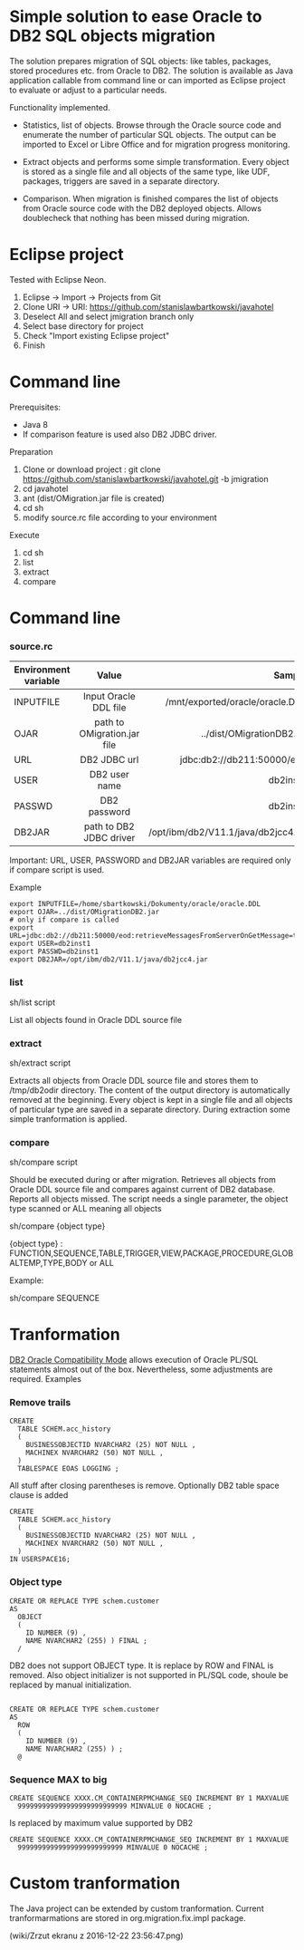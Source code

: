 # Simple solution to ease Oracle to DB2 SQL objects migration

The solution prepares migration of SQL objects: like tables, packages, stored procedures etc. from Oracle to DB2. The solution is available as Java application callable from command line or can imported as Eclipse project to evaluate or adjust to a particular needs.

Functionality implemented.

* Statistics, list of objects. Browse through the Oracle source code and enumerate the number of particular SQL objects. The output can be imported to Excel or Libre Office and for migration progress monitoring.

* Extract objects and performs some simple transformation. Every object is stored as a single file and all objects of the same type, like UDF, packages, triggers are saved in a separate directory.

* Comparison. When migration is finished compares the list of objects from Oracle source code with the DB2 deployed objects. Allows doublecheck that nothing  has been missed during migration.

# Eclipse project

Tested with Eclipse Neon.

1. Eclipse -> Import -> Projects from Git 
2. Clone URI -> URI: https://github.com/stanislawbartkowski/javahotel
3. Deselect All and select jmigration branch only
4. Select base directory for project
5. Check "Import existing Eclipse project"
6. Finish 

# Command line

Prerequisites:

* Java 8
* If comparison feature is used also DB2 JDBC driver.

Preparation

1. Clone or download project : git clone  https://github.com/stanislawbartkowski/javahotel.git -b jmigration
2. cd javahotel
3. ant (dist/OMigration.jar file is created)
4. cd sh
5. modify source.rc file according to your environment

Execute 

1. cd sh
6. list
7. extract
8. compare 

# Command line 

### source.rc


| Environment variable     | Value           | Sample  |
| ------------- |:-------------:| -----:|
| INPUTFILE      | Input Oracle DDL file | /mnt/exported/oracle/oracle.DDL |
| OJAR      | path to OMigration.jar file      |  ../dist/OMigrationDB2.jar |
| URL | DB2 JDBC url   | jdbc:db2://db211:50000/eod |
| USER | DB2 user name | db2inst1 
| PASSWD | DB2 password | db2inst1
| DB2JAR | path to DB2 JDBC driver | /opt/ibm/db2/V11.1/java/db2jcc4.jar

Important: URL, USER, PASSWORD and DB2JAR variables are required only if compare script is used.

Example

```
export INPUTFILE=/home/sbartkowski/Dokumenty/oracle/oracle.DDL
export OJAR=../dist/OMigrationDB2.jar
# only if compare is called
export URL=jdbc:db2://db211:50000/eod:retrieveMessagesFromServerOnGetMessage=true
export USER=db2inst1
export PASSWD=db2inst1
export DB2JAR=/opt/ibm/db2/V11.1/java/db2jcc4.jar
```
### list

sh/list script

List all objects found in Oracle DDL source file

### extract

sh/extract script

Extracts all objects from Oracle DDL source file and stores them to /tmp/db2odir directory. The content of the output directory is automatically removed at the beginning. Every object is kept in a single file and all objects of particular type are saved in a separate directory.
During extraction some simple tranformation is applied.

### compare

sh/compare script

Should be executed during or after migration. Retrieves all objects from Oracle DDL source file and compares against current of DB2 database. Reports all objects missed. The script needs a single parameter, the object type scanned or ALL meaning all objects

sh/compare {object type}

{object type} :  FUNCTION,SEQUENCE,TABLE,TRIGGER,VIEW,PACKAGE,PROCEDURE,GLOBALTEMP,TYPE,BODY or ALL

Example:

sh/compare SEQUENCE 

# Tranformation

[DB2 Oracle Compatibility Mode](http://www.ibm.com/support/knowledgecenter/SSEPGG_11.1.0/com.ibm.db2.luw.apdv.porting.doc/doc/c_compat_oracle.html) allows execution of Oracle PL/SQL statements almost out of the box. Nevertheless, some adjustments are required.
Examples

### Remove trails 

```
CREATE
  TABLE SCHEM.acc_history
  (
    BUSINESSOBJECTID NVARCHAR2 (25) NOT NULL ,
    MACHINEX NVARCHAR2 (50) NOT NULL ,
  )
  TABLESPACE EOAS LOGGING ;
```
All stuff after closing parentheses is remove. Optionally DB2 table space clause is added

```
CREATE
  TABLE SCHEM.acc_history
  (
    BUSINESSOBJECTID NVARCHAR2 (25) NOT NULL ,
    MACHINEX NVARCHAR2 (50) NOT NULL ,
  )
IN USERSPACE16;
```

### Object type

```
CREATE OR REPLACE TYPE schem.customer
AS
  OBJECT
  (
    ID NUMBER (9) ,
    NAME NVARCHAR2 (255) ) FINAL ;
  /
```
DB2 does not support OBJECT type. It is replace by ROW and FINAL is removed. Also object initializer is not supported in PL/SQL code, shoule be replaced by manual initialization.

```

CREATE OR REPLACE TYPE schem.customer
AS
  ROW
  (
    ID NUMBER (9) ,
    NAME NVARCHAR2 (255) ) ;
  @
```

### Sequence MAX to big

```
CREATE SEQUENCE XXXX.CM_CONTAINERPMCHANGE_SEQ INCREMENT BY 1 MAXVALUE
  999999999999999999999999999 MINVALUE 0 NOCACHE ;
```

Is replaced by maximum value supported by DB2
```
CREATE SEQUENCE XXXX.CM_CONTAINERPMCHANGE_SEQ INCREMENT BY 1 MAXVALUE
  99999999999999999999999999 MINVALUE 0 NOCACHE ;
```

# Custom tranformation

The Java project can be extended by custom tranformation. Current tranformarmations are stored in org.migration.fix.impl package.

(wiki/Zrzut ekranu z 2016-12-22 23:56:47.png)








